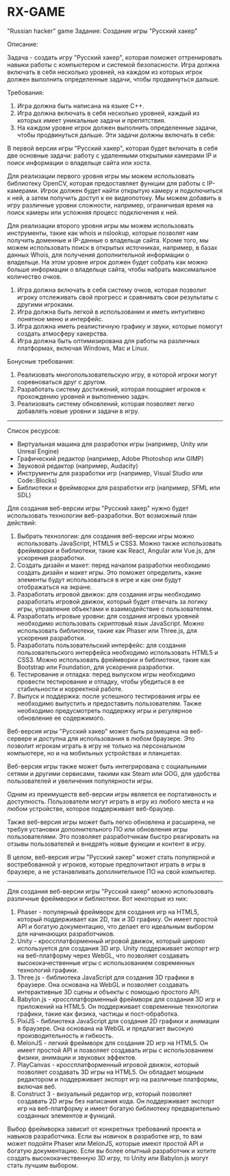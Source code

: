# RX-GAME
"Russian hacker" game
Задание: Создание игры "Русский хакер"

Описание:

Задача - создать игру "Русский хакер", которая поможет оттренировать навыки работы с компьютером и системой безопасности. Игра должна включать в себя несколько уровней, на каждом из которых игрок должен выполнить определенные задачи, чтобы продвинуться дальше.

Требования:

1. Игра должна быть написана на языке C++.
2. Игра должна включать в себя несколько уровней, каждый из которых имеет уникальные задачи и препятствия.
3. На каждом уровне игрок должен выполнить определенные задачи, чтобы продвинуться дальше. Эти задачи должны включать в себя:

В первой версии игры "Русский хакер", которая будет включать в себя две основные задачи: работу с удаленными открытыми камерами IP и поиск информации о владельце сайта или хоста.

Для реализации первого уровня игры мы можем использовать библиотеку OpenCV, которая предоставляет функции для работы с IP-камерами. Игрок должен будет найти открытую камеру и подключиться к ней, а затем получить доступ к ее видеопотоку. Мы можем добавить в игру различные уровни сложности, например, ограничивая время на поиск камеры или усложняя процесс подключения к ней.

Для реализации второго уровня игры мы можем использовать инструменты, такие как whois и nslookup, которые позволят нам получить доменные и IP-данные о владельце сайта. Кроме того, мы можем использовать поиск в открытых источниках, например, в базах данных Whois, для получения дополнительной информации о владельце. На этом уровне игрок должен будет собрать как можно больше информации о владельце сайта, чтобы набрать максимальное количество очков.

1. Игра должна включать в себя систему очков, которая позволит игроку отслеживать свой прогресс и сравнивать свои результаты с другими игроками.
2. Игра должна быть легкой в использовании и иметь интуитивно понятное меню и интерфейс.
3. Игра должна иметь реалистичную графику и звуки, которые помогут создать атмосферу хакерства.
4. Игра должна быть оптимизирована для работы на различных платформах, включая Windows, Mac и Linux.

Бонусные требования:

1. Реализовать многопользовательскую игру, в которой игроки могут соревноваться друг с другом.
2. Разработать систему достижений, которая поощряет игроков к прохождению уровней и выполнению задач.
3. Реализовать систему обновлений, которая позволяет легко добавлять новые уровни и задачи в игру.




***********************
 
Список ресурсов:

* Виртуальная машина для разработки игры (например, Unity или Unreal Engine)
* Графический редактор (например, Adobe Photoshop или GIMP)
* Звуковой редактор (например, Audacity)
* Инструменты для разработки игр (например, Visual Studio или Code::Blocks)
* Библиотеки и фреймворки для разработки игр (например, SFML или SDL)

 
Для создания веб-версии игры "Русский хакер" нужно будет использовать технологии веб-разработки. Вот возможный план действий:

1. Выбрать технологии: для создания веб-версии игры можно использовать JavaScript, HTML5 и CSS3. Можно также использовать фреймворки и библиотеки, такие как React, Angular или Vue.js, для ускорения разработки.
2. Создать дизайн и макет: перед началом разработки необходимо создать дизайн и макет игры. Это поможет определить, какие элементы будут использоваться в игре и как они будут отображаться на экране.
3. Разработать игровой движок: для создания игры необходимо разработать игровой движок, который будет отвечать за логику игры, управление объектами и взаимодействие с пользователем.
4. Разработать игровые уровни: для создания игровых уровней необходимо использовать скриптовый язык JavaScript. Можно использовать библиотеки, такие как Phaser или Three.js, для ускорения разработки.
5. Разработать пользовательский интерфейс: для создания пользовательского интерфейса необходимо использовать HTML5 и CSS3. Можно использовать фреймворки и библиотеки, такие как Bootstrap или Foundation, для ускорения разработки.
6. Тестирование и отладка: перед выпуском игры необходимо провести тестирование и отладку, чтобы убедиться в ее стабильности и корректной работе.
7. Выпуск и поддержка: после успешного тестирования игры ее необходимо выпустить и предоставить пользователям. Также необходимо предусмотреть поддержку игры и регулярное обновление ее содержимого.

Веб-версия игры "Русский хакер" может быть размещена на веб-сервере и доступна для использования в любом браузере. Это позволит игрокам играть в игру не только на персональном компьютере, но и на мобильных устройствах и планшетах.

Веб-версия игры также может быть интегрирована с социальными сетями и другими сервисами, такими как Steam или GOG, для удобства пользователей и увеличения популярности игры.

Одним из преимуществ веб-версии игры является ее портативность и доступность. Пользователи могут играть в игру из любого места и на любом устройстве, которое поддерживает веб-браузер.

Также веб-версия игры может быть легко обновлена и расширена, не требуя установки дополнительного ПО или обновления игры пользователями. Это позволяет разработчикам быстро реагировать на отзывы пользователей и внедрять новые функции и контент в игру.

В целом, веб-версия игры "Русский хакер" может стать популярной и востребованной у игроков, которые предпочитают играть в игры в браузере, а не устанавливать дополнительное ПО на свой компьютер.

*********************

Для создания веб-версии игры "Русский хакер" можно использовать различные фреймворки и библиотеки. Вот некоторые из них:

1. Phaser - популярный фреймворк для создания игр на HTML5, который поддерживает как 2D, так и 3D графику. Он имеет простой API и богатую документацию, что делает его идеальным выбором для начинающих разработчиков.
2. Unity - кроссплатформенный игровой движок, который широко используется для создания 3D игр. Unity поддерживает экспорт игр на веб-платформу через WebGL, что позволяет создавать высококачественные игры с использованием современных технологий графики.
3. Three.js - библиотека JavaScript для создания 3D графики в браузере. Она основана на WebGL и позволяет создавать интерактивные 3D сцены и объекты с помощью простого API.
4. Babylon.js - кроссплатформенный фреймворк для создания 3D игр и приложений на HTML5. Он поддерживает современные технологии графики, такие как физика, частицы и пост-обработка.
5. PixiJS - библиотека JavaScript для создания 2D графики и анимации в браузере. Она основана на WebGL и предлагает высокую производительность и гибкость.
6. MelonJS - легкий фреймворк для создания 2D игр на HTML5. Он имеет простой API и позволяет создавать игры с использованием физики, анимации и звуковых эффектов.
7. PlayCanvas - кроссплатформенный игровой движок, который позволяет создавать 3D игры на HTML5. Он обладает мощным редактором и поддерживает экспорт игр на различные платформы, включая веб.
8. Construct 3 - визуальный редактор игр, который позволяет создавать 2D игры без написания кода. Он поддерживает экспорт игр на веб-платформу и имеет богатую библиотеку предварительно созданных элементов и функций.

Выбор фреймворка зависит от конкретных требований проекта и навыков разработчика. Если вы новичок в разработке игр, то вам может подойти Phaser или MelonJS, которые имеют простой API и богатую документацию. Если вы более опытный разработчик и хотите создать высококачественную 3D игру, то Unity или Babylon.js могут стать лучшим выбором.
